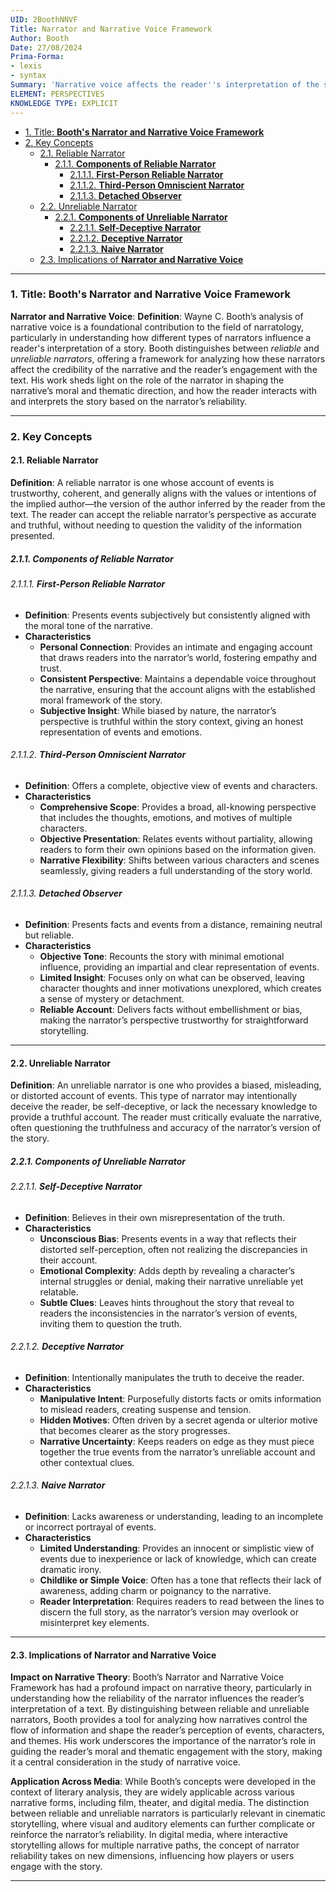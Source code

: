 ```yaml
---
UID: 2BoothNNVF
Title: Narrator and Narrative Voice Framework
Author: Booth
Date: 27/08/2024
Prima-Forma:
- lexis
- syntax
Summary: 'Narrative voice affects the reader''s interpretation of the story: reliable and unreliable narrator.'
ELEMENT: PERSPECTIVES
KNOWLEDGE TYPE: EXPLICIT
---
```


- [1. Title: **Booth's Narrator and Narrative Voice Framework**](#1-title-booths-narrator-and-narrative-voice-framework)
- [2. Key Concepts](#2-key-concepts)
  - [2.1. Reliable Narrator](#21-reliable-narrator)
    - [2.1.1. **Components of Reliable Narrator**](#211-components-of-reliable-narrator)
      - [2.1.1.1. **First-Person Reliable Narrator**](#2111-first-person-reliable-narrator)
      - [2.1.1.2. **Third-Person Omniscient Narrator**](#2112-third-person-omniscient-narrator)
      - [2.1.1.3. **Detached Observer**](#2113-detached-observer)
  - [2.2. Unreliable Narrator](#22-unreliable-narrator)
    - [2.2.1. **Components of Unreliable Narrator**](#221-components-of-unreliable-narrator)
      - [2.2.1.1. **Self-Deceptive Narrator**](#2211-self-deceptive-narrator)
      - [2.2.1.2. **Deceptive Narrator**](#2212-deceptive-narrator)
      - [2.2.1.3. **Naive Narrator**](#2213-naive-narrator)
  - [2.3. Implications of **Narrator and Narrative Voice**](#23-implications-of-narrator-and-narrative-voice)


---

### 1. Title: **Booth's Narrator and Narrative Voice Framework**

**Narrator and Narrative Voice**:
   **Definition**: Wayne C. Booth’s analysis of narrative voice is a foundational contribution to the field of narratology, particularly in understanding how different types of narrators influence a reader's interpretation of a story. Booth distinguishes between *reliable* and *unreliable narrators*, offering a framework for analyzing how these narrators affect the credibility of the narrative and the reader’s engagement with the text. His work sheds light on the role of the narrator in shaping the narrative’s moral and thematic direction, and how the reader interacts with and interprets the story based on the narrator’s reliability.

---

### 2. Key Concepts

#### 2.1. Reliable Narrator

**Definition**:
   A reliable narrator is one whose account of events is trustworthy, coherent, and generally aligns with the values or intentions of the implied author—the version of the author inferred by the reader from the text. The reader can accept the reliable narrator’s perspective as accurate and truthful, without needing to question the validity of the information presented.

##### 2.1.1. **Components of Reliable Narrator**  

###### 2.1.1.1. **First-Person Reliable Narrator**
  - **Definition**: Presents events subjectively but consistently aligned with the moral tone of the narrative.
  - **Characteristics**
    - **Personal Connection**: Provides an intimate and engaging account that draws readers into the narrator’s world, fostering empathy and trust.
    - **Consistent Perspective**: Maintains a dependable voice throughout the narrative, ensuring that the account aligns with the established moral framework of the story.
    - **Subjective Insight**: While biased by nature, the narrator’s perspective is truthful within the story context, giving an honest representation of events and emotions.

###### 2.1.1.2. **Third-Person Omniscient Narrator**
  - **Definition**: Offers a complete, objective view of events and characters.
  - **Characteristics**
    - **Comprehensive Scope**: Provides a broad, all-knowing perspective that includes the thoughts, emotions, and motives of multiple characters.
    - **Objective Presentation**: Relates events without partiality, allowing readers to form their own opinions based on the information given.
    - **Narrative Flexibility**: Shifts between various characters and scenes seamlessly, giving readers a full understanding of the story world.

###### 2.1.1.3. **Detached Observer**
  - **Definition**: Presents facts and events from a distance, remaining neutral but reliable.
  - **Characteristics**
    - **Objective Tone**: Recounts the story with minimal emotional influence, providing an impartial and clear representation of events.
    - **Limited Insight**: Focuses only on what can be observed, leaving character thoughts and inner motivations unexplored, which creates a sense of mystery or detachment.
    - **Reliable Account**: Delivers facts without embellishment or bias, making the narrator’s perspective trustworthy for straightforward storytelling.

---

#### 2.2. Unreliable Narrator

**Definition**:
   An unreliable narrator is one who provides a biased, misleading, or distorted account of events. This type of narrator may intentionally deceive the reader, be self-deceptive, or lack the necessary knowledge to provide a truthful account. The reader must critically evaluate the narrative, often questioning the truthfulness and accuracy of the narrator’s version of the story.

##### 2.2.1. **Components of Unreliable Narrator**  

###### 2.2.1.1. **Self-Deceptive Narrator**
  - **Definition**: Believes in their own misrepresentation of the truth.
  - **Characteristics**
    - **Unconscious Bias**: Presents events in a way that reflects their distorted self-perception, often not realizing the discrepancies in their account.
    - **Emotional Complexity**: Adds depth by revealing a character’s internal struggles or denial, making their narrative unreliable yet relatable.
    - **Subtle Clues**: Leaves hints throughout the story that reveal to readers the inconsistencies in the narrator’s version of events, inviting them to question the truth.

###### 2.2.1.2. **Deceptive Narrator**
  - **Definition**: Intentionally manipulates the truth to deceive the reader.
  - **Characteristics**
    - **Manipulative Intent**: Purposefully distorts facts or omits information to mislead readers, creating suspense and tension.
    - **Hidden Motives**: Often driven by a secret agenda or ulterior motive that becomes clearer as the story progresses.
    - **Narrative Uncertainty**: Keeps readers on edge as they must piece together the true events from the narrator’s unreliable account and other contextual clues.

###### 2.2.1.3. **Naive Narrator**
  - **Definition**: Lacks awareness or understanding, leading to an incomplete or incorrect portrayal of events.
  - **Characteristics**
    - **Limited Understanding**: Provides an innocent or simplistic view of events due to inexperience or lack of knowledge, which can create dramatic irony.
    - **Childlike or Simple Voice**: Often has a tone that reflects their lack of awareness, adding charm or poignancy to the narrative.
    - **Reader Interpretation**: Requires readers to read between the lines to discern the full story, as the narrator’s version may overlook or misinterpret key elements.

---

#### 2.3. Implications of **Narrator and Narrative Voice**

**Impact on Narrative Theory**:
   Booth’s Narrator and Narrative Voice Framework has had a profound impact on narrative theory, particularly in understanding how the reliability of the narrator influences the reader’s interpretation of a text. By distinguishing between reliable and unreliable narrators, Booth provides a tool for analyzing how narratives control the flow of information and shape the reader’s perception of events, characters, and themes. His work underscores the importance of the narrator’s role in guiding the reader’s moral and thematic engagement with the story, making it a central consideration in the study of narrative voice.

**Application Across Media**:
   While Booth’s concepts were developed in the context of literary analysis, they are widely applicable across various narrative forms, including film, theater, and digital media. The distinction between reliable and unreliable narrators is particularly relevant in cinematic storytelling, where visual and auditory elements can further complicate or reinforce the narrator’s reliability. In digital media, where interactive storytelling allows for multiple narrative paths, the concept of narrator reliability takes on new dimensions, influencing how players or users engage with the story.

---

